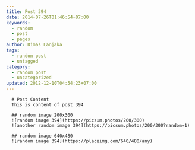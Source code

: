 ```yaml
---
title: Post 394
date: 2014-07-26T01:46:54+07:00
keywords:
  - random
  - post
  - pages
author: Dimas Lanjaka
tags:
  - random post
  - untagged
category:
  - random post
  - uncategorized
updated: 2012-12-10T04:54:23+07:00
---
```


      # Post Content
      This is content of post 394

      ## random image 200x300
      ![random image 394](https://picsum.photos/200/300)
      ![another random image 394](https://picsum.photos/200/300?random=1)

      ## random image 640x480
      ![random image 394](https://placeimg.com/640/480/any)
      